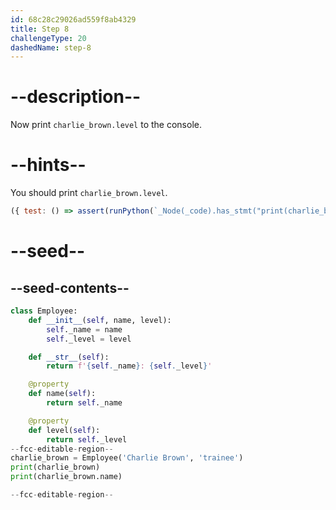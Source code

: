 ```yaml
---
id: 68c28c29026ad559f8ab4329
title: Step 8
challengeType: 20
dashedName: step-8
---
```


# --description--

Now print `charlie_brown.level` to the console.

# --hints--

You should print `charlie_brown.level`.

```js
({ test: () => assert(runPython(`_Node(_code).has_stmt("print(charlie_brown.level)")`)) })
```

# --seed--

## --seed-contents--

```py
class Employee:
    def __init__(self, name, level):
        self._name = name
        self._level = level

    def __str__(self):
        return f'{self._name}: {self._level}'

    @property
    def name(self):
        return self._name

    @property
    def level(self):
        return self._level
--fcc-editable-region--
charlie_brown = Employee('Charlie Brown', 'trainee')
print(charlie_brown)
print(charlie_brown.name)

--fcc-editable-region--
```
